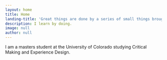 ```yaml
---
layout: home
title: Home
landing-title: 'Great things are done by a series of small things brought together.'
description: I learn by doing.
image: null
author: null
---
```


I am a masters student at the University of Colorado studying Critical Making and Experience Design.
